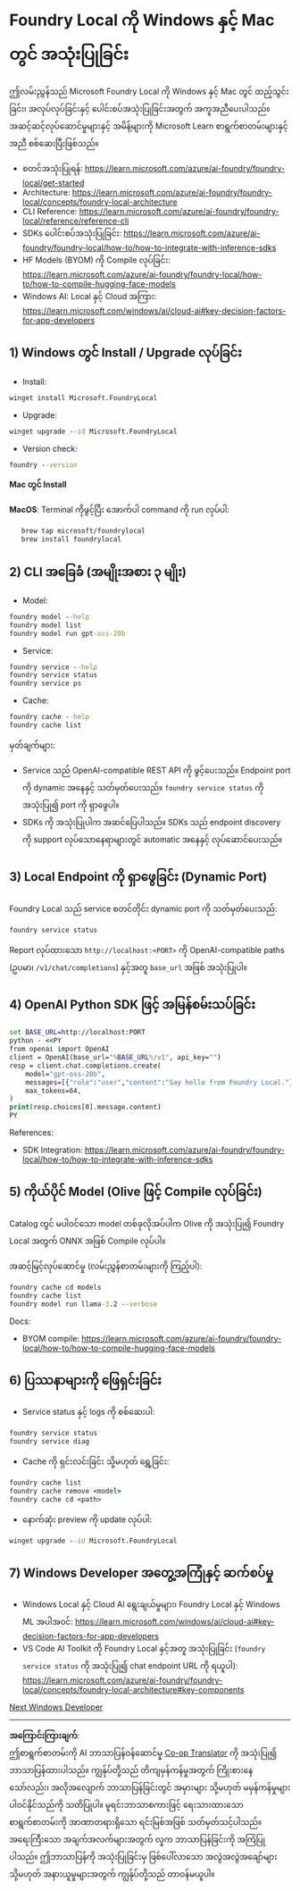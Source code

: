 <!--
CO_OP_TRANSLATOR_METADATA:
{
  "original_hash": "ba4a0e432e3b6bfed9026383b0b56cf4",
  "translation_date": "2025-10-02T15:04:09+00:00",
  "source_file": "Module07/foundrylocal.md",
  "language_code": "my"
}
-->
# Foundry Local ကို Windows နှင့် Mac တွင် အသုံးပြုခြင်း

ဤလမ်းညွှန်သည် Microsoft Foundry Local ကို Windows နှင့် Mac တွင် ထည့်သွင်းခြင်း၊ အလုပ်လုပ်ခြင်းနှင့် ပေါင်းစပ်အသုံးပြုခြင်းအတွက် အကူအညီပေးပါသည်။ အဆင့်ဆင့်လုပ်ဆောင်မှုများနှင့် အမိန့်များကို Microsoft Learn စာရွက်စာတမ်းများနှင့်အညီ စစ်ဆေးပြီးဖြစ်သည်။

- စတင်အသုံးပြုရန်: https://learn.microsoft.com/azure/ai-foundry/foundry-local/get-started
- Architecture: https://learn.microsoft.com/azure/ai-foundry/foundry-local/concepts/foundry-local-architecture
- CLI Reference: https://learn.microsoft.com/azure/ai-foundry/foundry-local/reference/reference-cli
- SDKs ပေါင်းစပ်အသုံးပြုခြင်း: https://learn.microsoft.com/azure/ai-foundry/foundry-local/how-to/how-to-integrate-with-inference-sdks
- HF Models (BYOM) ကို Compile လုပ်ခြင်း: https://learn.microsoft.com/azure/ai-foundry/foundry-local/how-to/how-to-compile-hugging-face-models
- Windows AI: Local နှင့် Cloud အကြား: https://learn.microsoft.com/windows/ai/cloud-ai#key-decision-factors-for-app-developers

## 1) Windows တွင် Install / Upgrade လုပ်ခြင်း

- Install:
```cmd
winget install Microsoft.FoundryLocal
```
- Upgrade:
```cmd
winget upgrade --id Microsoft.FoundryLocal
```
- Version check:
```cmd
foundry --version
```
     
**Mac တွင် Install**

**MacOS**: 
Terminal ကိုဖွင့်ပြီး အောက်ပါ command ကို run လုပ်ပါ:
```bash
   brew tap microsoft/foundrylocal
   brew install foundrylocal
```

## 2) CLI အခြေခံ (အမျိုးအစား ၃ မျိုး)

- Model:
```cmd
foundry model --help
foundry model list
foundry model run gpt-oss-20b
```
- Service:
```cmd
foundry service --help
foundry service status
foundry service ps
```
- Cache:
```cmd
foundry cache --help
foundry cache list
```

မှတ်ချက်များ:
- Service သည် OpenAI-compatible REST API ကို ဖွင့်ပေးသည်။ Endpoint port ကို dynamic အနေနှင့် သတ်မှတ်ပေးသည်။ `foundry service status` ကို အသုံးပြု၍ port ကို ရှာဖွေပါ။
- SDKs ကို အသုံးပြုပါက အဆင်ပြေပါသည်။ SDKs သည် endpoint discovery ကို support လုပ်သောနေရာများတွင် automatic အနေနှင့် လုပ်ဆောင်ပေးသည်။

## 3) Local Endpoint ကို ရှာဖွေခြင်း (Dynamic Port)

Foundry Local သည် service စတင်တိုင်း dynamic port ကို သတ်မှတ်ပေးသည်:
```cmd
foundry service status
```
Report လုပ်ထားသော `http://localhost:<PORT>` ကို OpenAI-compatible paths (ဥပမာ၊ `/v1/chat/completions`) နှင့်အတူ `base_url` အဖြစ် အသုံးပြုပါ။

## 4) OpenAI Python SDK ဖြင့် အမြန်စမ်းသပ်ခြင်း

```cmd
set BASE_URL=http://localhost:PORT
python - <<PY
from openai import OpenAI
client = OpenAI(base_url="%BASE_URL%/v1", api_key="")
resp = client.chat.completions.create(
    model="gpt-oss-20b",
    messages=[{"role":"user","content":"Say hello from Foundry Local."}],
    max_tokens=64,
)
print(resp.choices[0].message.content)
PY
```
References:
- SDK Integration: https://learn.microsoft.com/azure/ai-foundry/foundry-local/how-to/how-to-integrate-with-inference-sdks

## 5) ကိုယ်ပိုင် Model (Olive ဖြင့် Compile လုပ်ခြင်း)

Catalog တွင် မပါဝင်သော model တစ်ခုလိုအပ်ပါက Olive ကို အသုံးပြု၍ Foundry Local အတွက် ONNX အဖြစ် Compile လုပ်ပါ။

အဆင့်မြင့်လုပ်ဆောင်မှု (လမ်းညွှန်စာတမ်းများကို ကြည့်ပါ):
```cmd
foundry cache cd models
foundry cache list
foundry model run llama-3.2 --verbose
```
Docs:
- BYOM compile: https://learn.microsoft.com/azure/ai-foundry/foundry-local/how-to/how-to-compile-hugging-face-models

## 6) ပြဿနာများကို ဖြေရှင်းခြင်း

- Service status နှင့် logs ကို စစ်ဆေးပါ:
```cmd
foundry service status
foundry service diag
```
- Cache ကို ရှင်းလင်းခြင်း သို့မဟုတ် ရွှေ့ခြင်း:
```cmd
foundry cache list
foundry cache remove <model>
foundry cache cd <path>
```
- နောက်ဆုံး preview ကို update လုပ်ပါ:
```cmd
winget upgrade --id Microsoft.FoundryLocal
```

## 7) Windows Developer အတွေ့အကြုံနှင့် ဆက်စပ်မှု

- Windows Local နှင့် Cloud AI ရွေးချယ်မှုများ၊ Foundry Local နှင့် Windows ML အပါအဝင်:
  https://learn.microsoft.com/windows/ai/cloud-ai#key-decision-factors-for-app-developers
- VS Code AI Toolkit ကို Foundry Local နှင့်အတူ အသုံးပြုခြင်း (`foundry service status` ကို အသုံးပြု၍ chat endpoint URL ကို ရယူပါ):
  https://learn.microsoft.com/azure/ai-foundry/foundry-local/concepts/foundry-local-architecture#key-components

[Next Windows Developer](./windowdeveloper.md)

---

**အကြောင်းကြားချက်**:  
ဤစာရွက်စာတမ်းကို AI ဘာသာပြန်ဝန်ဆောင်မှု [Co-op Translator](https://github.com/Azure/co-op-translator) ကို အသုံးပြု၍ ဘာသာပြန်ထားပါသည်။ ကျွန်ုပ်တို့သည် တိကျမှန်ကန်မှုအတွက် ကြိုးစားနေသော်လည်း၊ အလိုအလျောက် ဘာသာပြန်ခြင်းတွင် အမှားများ သို့မဟုတ် မမှန်ကန်မှုများ ပါဝင်နိုင်သည်ကို သတိပြုပါ။ မူရင်းဘာသာစကားဖြင့် ရေးသားထားသော စာရွက်စာတမ်းကို အာဏာတရားရှိသော ရင်းမြစ်အဖြစ် သတ်မှတ်သင့်ပါသည်။ အရေးကြီးသော အချက်အလက်များအတွက် လူက ဘာသာပြန်ခြင်းကို အကြံပြုပါသည်။ ဤဘာသာပြန်ကို အသုံးပြုခြင်းမှ ဖြစ်ပေါ်လာသော အလွဲအလွဲအချော်များ သို့မဟုတ် အနားယူမှုများအတွက် ကျွန်ုပ်တို့သည် တာဝန်မယူပါ။
